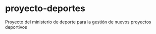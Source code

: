 # proyecto-deportes
Proyecto del ministerio de deporte para la gestión de nuevos proyectos deportivos
